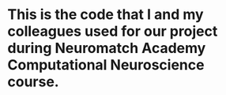 # This is the code that I and my colleagues used for our project during Neuromatch Academy Computational Neuroscience course.
